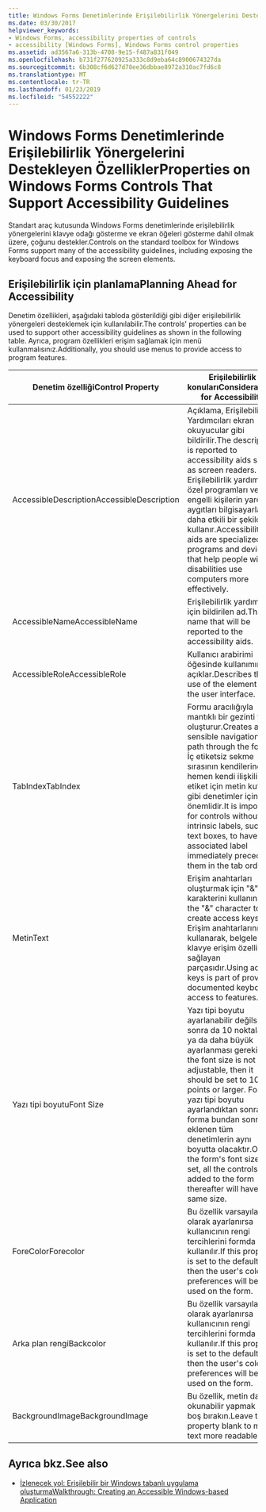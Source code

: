 ```yaml
---
title: Windows Forms Denetimlerinde Erişilebilirlik Yönergelerini Destekleyen Özellikler
ms.date: 03/30/2017
helpviewer_keywords:
- Windows Forms, accessibility properties of controls
- accessibility [Windows Forms], Windows Forms control properties
ms.assetid: ad3567a6-313b-4708-9e15-f487a831f049
ms.openlocfilehash: b731f277620925a333c8d9eba64c8900674327da
ms.sourcegitcommit: 6b308cf6d627d78ee36dbbae8972a310ac7fd6c8
ms.translationtype: MT
ms.contentlocale: tr-TR
ms.lasthandoff: 01/23/2019
ms.locfileid: "54552222"
---
```

# <a name="properties-on-windows-forms-controls-that-support-accessibility-guidelines"></a><span data-ttu-id="5da58-102">Windows Forms Denetimlerinde Erişilebilirlik Yönergelerini Destekleyen Özellikler</span><span class="sxs-lookup"><span data-stu-id="5da58-102">Properties on Windows Forms Controls That Support Accessibility Guidelines</span></span>
<span data-ttu-id="5da58-103">Standart araç kutusunda Windows Forms denetimlerinde erişilebilirlik yönergelerini klavye odağı gösterme ve ekran öğeleri gösterme dahil olmak üzere, çoğunu destekler.</span><span class="sxs-lookup"><span data-stu-id="5da58-103">Controls on the standard toolbox for Windows Forms support many of the accessibility guidelines, including exposing the keyboard focus and exposing the screen elements.</span></span>  
  
## <a name="planning-ahead-for-accessibility"></a><span data-ttu-id="5da58-104">Erişilebilirlik için planlama</span><span class="sxs-lookup"><span data-stu-id="5da58-104">Planning Ahead for Accessibility</span></span>  
 <span data-ttu-id="5da58-105">Denetim özellikleri, aşağıdaki tabloda gösterildiği gibi diğer erişilebilirlik yönergeleri desteklemek için kullanılabilir.</span><span class="sxs-lookup"><span data-stu-id="5da58-105">The controls' properties can be used to support other accessibility guidelines as shown in the following table.</span></span> <span data-ttu-id="5da58-106">Ayrıca, program özellikleri erişim sağlamak için menü kullanmalısınız.</span><span class="sxs-lookup"><span data-stu-id="5da58-106">Additionally, you should use menus to provide access to program features.</span></span>  
  
|<span data-ttu-id="5da58-107">Denetim özelliği</span><span class="sxs-lookup"><span data-stu-id="5da58-107">Control Property</span></span>|<span data-ttu-id="5da58-108">Erişilebilirlik konuları</span><span class="sxs-lookup"><span data-stu-id="5da58-108">Considerations for Accessibility</span></span>|  
|----------------------|--------------------------------------|  
|<span data-ttu-id="5da58-109">AccessibleDescription</span><span class="sxs-lookup"><span data-stu-id="5da58-109">AccessibleDescription</span></span>|<span data-ttu-id="5da58-110">Açıklama, Erişilebilirlik Yardımcıları ekran okuyucular gibi bildirilir.</span><span class="sxs-lookup"><span data-stu-id="5da58-110">The description is reported to accessibility aids such as screen readers.</span></span> <span data-ttu-id="5da58-111">Erişilebilirlik yardımları özel programları ve engelli kişilerin yardımcı aygıtları bilgisayarlar daha etkili bir şekilde kullanır.</span><span class="sxs-lookup"><span data-stu-id="5da58-111">Accessibility aids are specialized programs and devices that help people with disabilities use computers more effectively.</span></span>|  
|<span data-ttu-id="5da58-112">AccessibleName</span><span class="sxs-lookup"><span data-stu-id="5da58-112">AccessibleName</span></span>|<span data-ttu-id="5da58-113">Erişilebilirlik yardımları için bildirilen ad.</span><span class="sxs-lookup"><span data-stu-id="5da58-113">The name that will be reported to the accessibility aids.</span></span>|  
|<span data-ttu-id="5da58-114">AccessibleRole</span><span class="sxs-lookup"><span data-stu-id="5da58-114">AccessibleRole</span></span>|<span data-ttu-id="5da58-115">Kullanıcı arabirimi öğesinde kullanımını açıklar.</span><span class="sxs-lookup"><span data-stu-id="5da58-115">Describes the use of the element in the user interface.</span></span>|  
|<span data-ttu-id="5da58-116">TabIndex</span><span class="sxs-lookup"><span data-stu-id="5da58-116">TabIndex</span></span>|<span data-ttu-id="5da58-117">Formu aracılığıyla mantıklı bir gezinti yolu oluşturur.</span><span class="sxs-lookup"><span data-stu-id="5da58-117">Creates a sensible navigational path through the form.</span></span> <span data-ttu-id="5da58-118">İç etiketsiz sekme sırasının kendilerinden hemen kendi ilişkili etiket için metin kutuları gibi denetimler için önemlidir.</span><span class="sxs-lookup"><span data-stu-id="5da58-118">It is important for controls without intrinsic labels, such as text boxes, to have their associated label immediately precede them in the tab order.</span></span>|  
|<span data-ttu-id="5da58-119">Metin</span><span class="sxs-lookup"><span data-stu-id="5da58-119">Text</span></span>|<span data-ttu-id="5da58-120">Erişim anahtarları oluşturmak için "&" karakterini kullanın.</span><span class="sxs-lookup"><span data-stu-id="5da58-120">Use the "&" character to create access keys.</span></span> <span data-ttu-id="5da58-121">Erişim anahtarlarını kullanarak, belgelenmiş klavye erişim özellikleri sağlayan parçasıdır.</span><span class="sxs-lookup"><span data-stu-id="5da58-121">Using access keys is part of providing documented keyboard access to features.</span></span>|  
|<span data-ttu-id="5da58-122">Yazı tipi boyutu</span><span class="sxs-lookup"><span data-stu-id="5da58-122">Font Size</span></span>|<span data-ttu-id="5da58-123">Yazı tipi boyutu ayarlanabilir değilse, sonra da 10 noktalarına ya da daha büyük ayarlanması gerekir.</span><span class="sxs-lookup"><span data-stu-id="5da58-123">If the font size is not adjustable, then it should be set to 10 points or larger.</span></span> <span data-ttu-id="5da58-124">Formun yazı tipi boyutu ayarlandıktan sonra forma bundan sonra eklenen tüm denetimlerin aynı boyutta olacaktır.</span><span class="sxs-lookup"><span data-stu-id="5da58-124">Once the form's font size is set, all the controls added to the form thereafter will have the same size.</span></span>|  
|<span data-ttu-id="5da58-125">ForeColor</span><span class="sxs-lookup"><span data-stu-id="5da58-125">Forecolor</span></span>|<span data-ttu-id="5da58-126">Bu özellik varsayılan olarak ayarlanırsa kullanıcının rengi tercihlerini formda kullanılır.</span><span class="sxs-lookup"><span data-stu-id="5da58-126">If this property is set to the default, then the user's color preferences will be used on the form.</span></span>|  
|<span data-ttu-id="5da58-127">Arka plan rengi</span><span class="sxs-lookup"><span data-stu-id="5da58-127">Backcolor</span></span>|<span data-ttu-id="5da58-128">Bu özellik varsayılan olarak ayarlanırsa kullanıcının rengi tercihlerini formda kullanılır.</span><span class="sxs-lookup"><span data-stu-id="5da58-128">If this property is set to the default, then the user's color preferences will be used on the form.</span></span>|  
|<span data-ttu-id="5da58-129">BackgroundImage</span><span class="sxs-lookup"><span data-stu-id="5da58-129">BackgroundImage</span></span>|<span data-ttu-id="5da58-130">Bu özellik, metin daha okunabilir yapmak için boş bırakın.</span><span class="sxs-lookup"><span data-stu-id="5da58-130">Leave this property blank to make text more readable.</span></span>|  
  
## <a name="see-also"></a><span data-ttu-id="5da58-131">Ayrıca bkz.</span><span class="sxs-lookup"><span data-stu-id="5da58-131">See also</span></span>
- [<span data-ttu-id="5da58-132">İzlenecek yol: Erişilebilir bir Windows tabanlı uygulama oluşturma</span><span class="sxs-lookup"><span data-stu-id="5da58-132">Walkthrough: Creating an Accessible Windows-based Application</span></span>](../../../../docs/framework/winforms/advanced/walkthrough-creating-an-accessible-windows-based-application.md)
